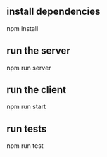 ## install dependencies
npm install

## run the server
npm run server

## run the client
npm run start

## run tests
npm run test
